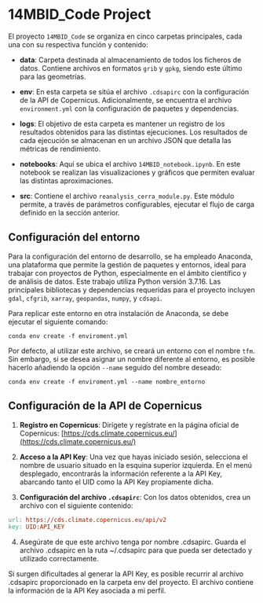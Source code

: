 # 14MBID_Code Project

El proyecto `14MBID_Code` se organiza en cinco carpetas principales, cada una con su respectiva función y contenido:

- **data**: Carpeta destinada al almacenamiento de todos los ficheros de datos. Contiene archivos en formatos `grib` y `gpkg`, siendo este último para las geometrías.

- **env**: En esta carpeta se sitúa el archivo `.cdsapirc` con la configuración de la API de Copernicus. Adicionalmente, se encuentra el archivo `environment.yml` con la configuración de paquetes y dependencias.

- **logs**: El objetivo de esta carpeta es mantener un registro de los resultados obtenidos para las distintas ejecuciones. Los resultados de cada ejecución se almacenan en un archivo JSON que detalla las métricas de rendimiento.

- **notebooks**: Aquí se ubica el archivo `14MBID_notebook.ipynb`. En este notebook se realizan las visualizaciones y gráficos que permiten evaluar las distintas aproximaciones.

- **src**: Contiene el archivo `reanalysis_cerra_module.py`. Este módulo permite, a través de parámetros configurables, ejecutar el flujo de carga definido en la sección anterior.

## Configuración del entorno

Para la configuración del entorno de desarrollo, se ha empleado Anaconda, una plataforma que permite la gestión de paquetes y entornos, ideal para trabajar con proyectos de Python, especialmente en el ámbito científico y de análisis de datos. Este trabajo utiliza Python versión 3.7.16. Las principales bibliotecas y dependencias requeridas para el proyecto incluyen `gdal`, `cfgrib`, `xarray`, `geopandas`, `numpy`, y `cdsapi`.

Para replicar este entorno en otra instalación de Anaconda, se debe ejecutar el siguiente comando:

```shell
conda env create -f enviroment.yml
```

Por defecto, al utilizar este archivo, se creará un entorno con el nombre `tfm`. Sin embargo, si se desea asignar un nombre diferente al entorno, es posible hacerlo añadiendo la opción `--name` seguido del nombre deseado:

```shell
conda env create -f enviroment.yml --name nombre_entorno
```

## Configuración de la API de Copernicus

1. **Registro en Copernicus**: Dirígete y regístrate en la página oficial de Copernicus: [https://cds.climate.copernicus.eu/](https://cds.climate.copernicus.eu/)

2. **Acceso a la API Key**: Una vez que hayas iniciado sesión, selecciona el nombre de usuario situado en la esquina superior izquierda. En el menú desplegado, encontrarás la información referente a la API Key, abarcando tanto el UID como la API Key propiamente dicha.

3. **Configuración del archivo `.cdsapirc`**: Con los datos obtenidos, crea un archivo con el siguiente contenido:

```makefile
url: https://cds.climate.copernicus.eu/api/v2
key: UID:API_KEY
```
4. Asegúrate de que este archivo tenga por nombre .cdsapirc. Guarda el archivo .cdsapirc en la ruta ~/.cdsapirc para que pueda ser detectado y utilizado correctamente.

Si surgen dificultades al generar la API Key, es posible recurrir al archivo .cdsapirc proporcionado en la carpeta env del proyecto. El archivo contiene la información de la API Key asociada a mi perfil.

